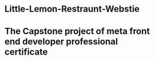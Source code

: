 # Little-Lemon-Restraunt-Webstie
<h1>The Capstone project of meta front end developer professional certificate</h1>
